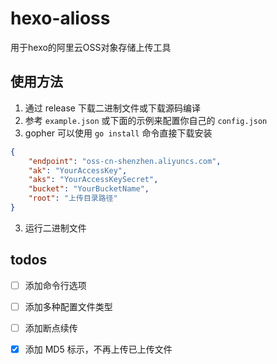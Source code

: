 # hexo-alioss
用于hexo的阿里云OSS对象存储上传工具

## 使用方法

1. 通过 release 下载二进制文件或下载源码编译
2. 参考 `example.json` 或下面的示例来配置你自己的 `config.json`
3. gopher 可以使用 `go install` 命令直接下载安装

```json
{
    "endpoint": "oss-cn-shenzhen.aliyuncs.com",
    "ak": "YourAccessKey",
    "aks": "YourAccessKeySecret",
    "bucket": "YourBucketName",
    "root": "上传目录路径"
}
```

3. 运行二进制文件

## todos

- [ ] 添加命令行选项
- [ ] 添加多种配置文件类型
- [ ] 添加断点续传
- [x] 添加 MD5 标示，不再上传已上传文件



